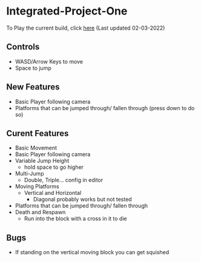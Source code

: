 # Integrated-Project-One
 
To Play the current build, click [here](https://CynicalMouse.github.io/Integrated-Project-One/Builds/02-03-2022/index.html) (Last updated 02-03-2022)
## Controls
- WASD/Arrow Keys to move
- Space to jump
  
## New Features  
- Basic Player following camera  
- Platforms that can be jumped through/ fallen through (press down to do so)  
## Curent Features  
- Basic Movement  
- Basic Player following camera  
- Variable Jump Height 
  - hold space to go higher  
- Multi-Jump 
  - Double, Triple... config in editor  
- Moving Platforms 
  - Vertical and Horizontal 
    - Diagonal probably works but not tested  
- Platforms that can be jumped through/ fallen through  
- Death and Respawn  
  - Run into the block with a cross in it to die

## Bugs
- If standing on the vertical moving block you can get squished 
